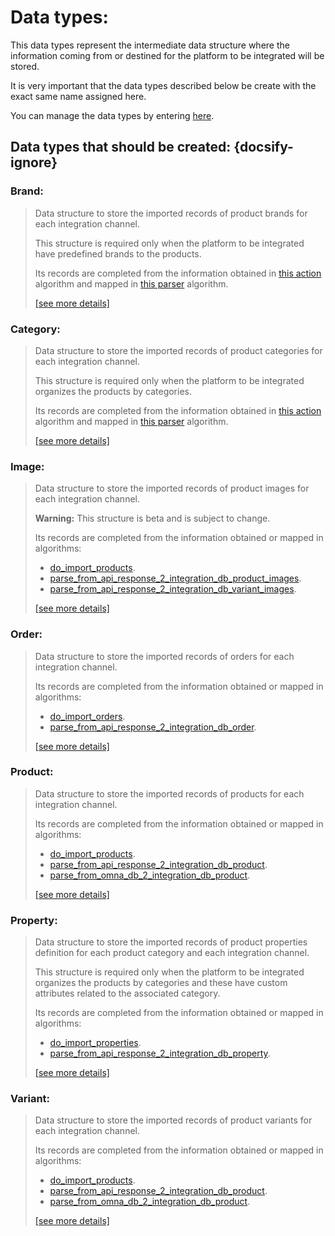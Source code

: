 # Data types:

This data types represent the intermediate data structure where the information coming from or destined for the platform
to be integrated will be stored.

It is very important that the data types described below be create with the exact same name assigned here.

You can manage the data types by entering [here](https://cenit.io/json_data_type).

## Data types that should be created: {docsify-ignore}

### Brand: 

> Data structure to store the imported records of product brands for each integration channel.
> 
> This structure is required only when the platform to be integrated have predefined brands to the products.
> 
> Its records are completed from the information obtained in [this action](../action-algorithms/do_import_brands.md) algorithm 
> and mapped in [this parser](../parser-algorithms/parse_from_api_response_2_integration_db_brand.md) algorithm.
>
> [[see more details]](Brand ':class=see-more')

### Category: 

> Data structure to store the imported records of product categories for each integration channel.
> 
> This structure is required only when the platform to be integrated organizes the products by categories.
> 
> Its records are completed from the information obtained in [this action](../action-algorithms/do_import_categories.md) algorithm 
> and mapped in [this parser](../parser-algorithms/parse_from_api_response_2_integration_db_category.md) algorithm.
>
> [[see more details]](Category ':class=see-more')

### Image: 

> Data structure to store the imported records of product images for each integration channel.
> 
> **Warning:** This structure is beta and is subject to change.
> 
> Its records are completed from the information obtained or mapped in algorithms: 
> 
> * [do_import_products](../action-algorithms/do_import_products.md).
> * [parse_from_api_response_2_integration_db_product_images](../parser-algorithms/parse_from_api_response_2_integration_db_product_images.md).
> * [parse_from_api_response_2_integration_db_variant_images](../parser-algorithms/parse_from_api_response_2_integration_db_variant_images.md).
>
> [[see more details]](Image ':class=see-more')

### Order: 

> Data structure to store the imported records of orders for each integration channel.
> 
> Its records are completed from the information obtained or mapped in algorithms: 
> 
> * [do_import_orders](../action-algorithms/do_import_orders.md).
> * [parse_from_api_response_2_integration_db_order](../parser-algorithms/parse_from_api_response_2_integration_db_order.md).
>
> [[see more details]](Order ':class=see-more')

### Product: 

> Data structure to store the imported records of products for each integration channel.
> 
> Its records are completed from the information obtained or mapped in algorithms: 
> 
> * [do_import_products](../action-algorithms/do_import_products.md).
> * [parse_from_api_response_2_integration_db_product](../parser-algorithms/parse_from_api_response_2_integration_db_product.md).
> * [parse_from_omna_db_2_integration_db_product](../parser-algorithms/parse_from_omna_db_2_integration_db_product.md).
>
> [[see more details]](Product ':class=see-more')

### Property: 

> Data structure to store the imported records of product properties definition for each product category and each
> integration channel.
> 
> This structure is required only when the platform to be integrated organizes the products by categories and these have
> custom attributes related to the associated category.
> 
> Its records are completed from the information obtained or mapped in algorithms: 
> 
> * [do_import_properties](../action-algorithms/do_import_properties.md).
> * [parse_from_api_response_2_integration_db_property](../parser-algorithms/parse_from_api_response_2_integration_db_property.md).
> 
>
> [[see more details]](Property ':class=see-more')

### Variant: 

> Data structure to store the imported records of product variants for each integration channel.
> 
> Its records are completed from the information obtained or mapped in algorithms: 
> 
> * [do_import_products](../action-algorithms/do_import_products.md).
> * [parse_from_api_response_2_integration_db_product](../parser-algorithms/parse_from_api_response_2_integration_db_variant.md).
> * [parse_from_omna_db_2_integration_db_product](../parser-algorithms/parse_from_omna_db_2_integration_db_variant.md).
>
> [[see more details]](Variant ':class=see-more')

